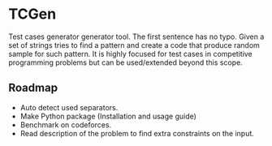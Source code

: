 # TCGen

Test cases generator generator tool. The first sentence has no typo.
Given a set of strings tries to find a pattern and create a code that produce random sample for such pattern.
It is highly focused for test cases in competitive programming problems but can be used/extended beyond this scope.


## Roadmap

+ Auto detect used separators.
+ Make Python package (Installation and usage guide)
+ Benchmark on codeforces.
+ Read description of the problem to find extra constraints on the input.